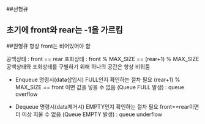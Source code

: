 ##선형큐

초기에 front와 rear는 -1을 가르킴
--------------------------------

##원형큐
항상 front는 비어있어야 함

공백상태 : front == rear
포화상태 : front % MAX_SIZE == (rear+1) % MAX_SIZE
공백상태와 포화상태를 구별하기 위해 하나의 공간은 항상 비워둠

* Enqueue 명령시(data삽입시) FULL인지 확인하는 절차 필요
   (rear+1) % MAX_SIZE == front 이면 값을 넣을 수 없음 (Queue FULL 발생) : queue overflow
   
* Dequeue 명령시(data제거시) EMPTY인지 확인하는 절차 필요
   front==rear이면 더 이상 지울 수 없음 (Queue EMPTY 발생) : queue underflow
